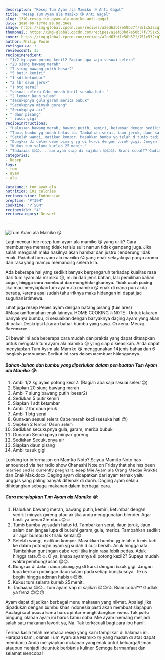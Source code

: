 ```yaml
---
description: "Resep Tum Ayam ala Mamiko 😘 Anti Gagal"
title: "Resep Tum Ayam ala Mamiko 😘 Anti Gagal"
slug: 1350-resep-tum-ayam-ala-mamiko-anti-gagal
date: 2020-05-13T06:59:59.266Z
image: https://img-global.cpcdn.com/recipes/a2ed63bd7e50b37f/751x532cq70/tum-ayam-ala-mamiko-😘-foto-resep-utama.jpg
thumbnail: https://img-global.cpcdn.com/recipes/a2ed63bd7e50b37f/751x532cq70/tum-ayam-ala-mamiko-😘-foto-resep-utama.jpg
cover: https://img-global.cpcdn.com/recipes/a2ed63bd7e50b37f/751x532cq70/tum-ayam-ala-mamiko-😘-foto-resep-utama.jpg
author: Philip Poole
ratingvalue: 3
reviewcount: 13
recipeingredient:
- "1/2 kg ayam potong kecil2 Bagian apa saja sesuai selera"
- "20 siung bawang merah"
- "7 siung bawang putih besar2"
- "5 butir kemiri"
- "1 sdt ketumbar"
- "2 lbr daun jeruk"
- "1 btg serai"
- "sesuai selera Cabe merah kecil sesuka hati "
- "2 lembar Daun salam"
- "secukupnya gula garam merica bubuk"
- "Secukupnya minyak goreng"
- "Secukupnya air"
- " daun pisang"
- " tusuk gigi"
recipeinstructions:
- "Haluskan bawang merah, bawang putih, kemiri, ketumbar dengan sedikit minyak goreng atau air jika anda menggunakan blender. Agar hasilnya benar2 lembut.😊☺"
- "Tumis bumbu yg sudah halus td. Tambahkan serai, daun jeruk, daun salam dan jangan lupa di bubuhi garam, gula, merica. Tambahkan sedikit air agar bumbu tdk trlalu kental.😍"
- "Setelah wangi, matikan kompor. Masukkan bumbu yg telah d tumis tadi ke dalam potongan ayam yg sudah d cuci bersih. Aduk hingga rata. Tambahkan guntingan cabe kecil jika ingin rasa lebih pedas. Aduk hingga rata.😊☺. O ya, knapa ayamnya di potong kecil2? Supaya mudah waktu pembungkusan 😍😊."
- "Bungkus di dalam daun pisang yg di kunci dengan tusuk gigi. Jangan lupa berikan potongan daun salam pada setiap bungkusnya. Terus begitu hingga adonan habis☺😊😍."
- "Kukus tum selama kurleb 25 menit."
- "Tadaaaaa 😍😊....tum ayam siap di sajikan 😍😊😘. Brani coba??? Gudlak ya frenz 😍😊😘"
categories:
- Resep
tags:
- tum
- ayam
- ala

katakunci: tum ayam ala 
nutrition: 101 calories
recipecuisine: Indonesian
preptime: "PT39M"
cooktime: "PT50M"
recipeyield: "4"
recipecategory: Dessert

---
```



![Tum Ayam ala Mamiko 😘](https://img-global.cpcdn.com/recipes/a2ed63bd7e50b37f/751x532cq70/tum-ayam-ala-mamiko-😘-foto-resep-utama.jpg)

Lagi mencari ide resep tum ayam ala mamiko 😘 yang unik? Cara membuatnya memang tidak terlalu sulit namun tidak gampang juga. Jika salah mengolah maka hasilnya akan hambar dan justru cenderung tidak enak. Padahal tum ayam ala mamiko 😘 yang enak selayaknya punya aroma dan rasa yang mampu memancing selera kita.

Ada beberapa hal yang sedikit banyak berpengaruh terhadap kualitas rasa dari tum ayam ala mamiko 😘, mulai dari jenis bahan, lalu pemilihan bahan segar, hingga cara membuat dan menghidangkannya. Tidak usah pusing jika mau menyiapkan tum ayam ala mamiko 😘 enak di mana pun anda berada, karena asal sudah tahu triknya maka hidangan ini dapat jadi suguhan istimewa.

Lihat juga resep Pepes ayam dengan batang pisang (tum ares) #MasakanRumahan enak lainnya. HOME COOKING 💥NOTE : Untuk takaran banyaknya bumbu, di sesuaikan dengan banyaknya daging ayam yang akan di pakai. Deskripsi takaran bahan bumbu yang saya. Отмена. Месяц бесплатно.


Di bawah ini ada beberapa cara mudah dan praktis yang dapat diterapkan untuk mengolah tum ayam ala mamiko 😘 yang siap dikreasikan. Anda dapat menyiapkan Tum Ayam ala Mamiko 😘 menggunakan 14 jenis bahan dan 6 langkah pembuatan. Berikut ini cara dalam membuat hidangannya.

<!--inarticleads1-->

##### Bahan-bahan dan bumbu yang diperlukan dalam pembuatan Tum Ayam ala Mamiko 😘:

1. Ambil 1/2 kg ayam potong kecil2. (Bagian apa saja sesuai selera😍)
1. Siapkan 20 siung bawang merah
1. Ambil 7 siung bawang putih (besar2)
1. Sediakan 5 butir kemiri
1. Siapkan 1 sdt ketumbar
1. Ambil 2 lbr daun jeruk
1. Ambil 1 btg serai
1. Gunakan sesuai selera Cabe merah kecil (sesuka hati 😉)
1. Siapkan 2 lembar Daun salam
1. Sediakan secukupnya gula, garam, merica bubuk
1. Gunakan Secukupnya minyak goreng
1. Sediakan Secukupnya air
1. Siapkan  daun pisang
1. Ambil  tusuk gigi


Looking for information on Mamiko Noto? Seiyuu Mamiko Noto has announced via her radio show Ohanashi Note on Friday that she has been married and is currently pregnant. esep Mie Ayam ala Orang Medan Praktis dan Enak Mak.docx. Daging ayam didapatkan dari ayam ternak yaitu unggas yang paling banyak diternak di dunia. Daging ayam selalu dihidangkan sebagai makanan dalam berbagai cara. 

<!--inarticleads2-->

##### Cara menyiapkan Tum Ayam ala Mamiko 😘:

1. Haluskan bawang merah, bawang putih, kemiri, ketumbar dengan sedikit minyak goreng atau air jika anda menggunakan blender. Agar hasilnya benar2 lembut.😊☺
1. Tumis bumbu yg sudah halus td. Tambahkan serai, daun jeruk, daun salam dan jangan lupa di bubuhi garam, gula, merica. Tambahkan sedikit air agar bumbu tdk trlalu kental.😍
1. Setelah wangi, matikan kompor. Masukkan bumbu yg telah d tumis tadi ke dalam potongan ayam yg sudah d cuci bersih. Aduk hingga rata. Tambahkan guntingan cabe kecil jika ingin rasa lebih pedas. Aduk hingga rata.😊☺. O ya, knapa ayamnya di potong kecil2? Supaya mudah waktu pembungkusan 😍😊.
1. Bungkus di dalam daun pisang yg di kunci dengan tusuk gigi. Jangan lupa berikan potongan daun salam pada setiap bungkusnya. Terus begitu hingga adonan habis☺😊😍.
1. Kukus tum selama kurleb 25 menit.
1. Tadaaaaa 😍😊....tum ayam siap di sajikan 😍😊😘. Brani coba??? Gudlak ya frenz 😍😊😘


Ayam dapat dijadikan berbagai menu makanan yang nikmat. Apalagi jika dipadukan dengan bumbu khas Indonesia pasti akan membuat siapapun Apalagi saat puasa kamu harus pintar menghidangkan menu. Tak perlu bingung, olahan ayam ini harus kamu coba. Mie ayam memang menjadi salah satu makanan favorit ya, Ma. Tak terkecuali bagi para ibu hamil. 

Terima kasih telah membaca resep yang kami tampilkan di halaman ini. Harapan kami, olahan Tum Ayam ala Mamiko 😘 yang mudah di atas dapat membantu Anda menyiapkan makanan yang enak untuk keluarga/teman ataupun menjadi ide untuk berbisnis kuliner. Semoga bermanfaat dan selamat mencoba!
